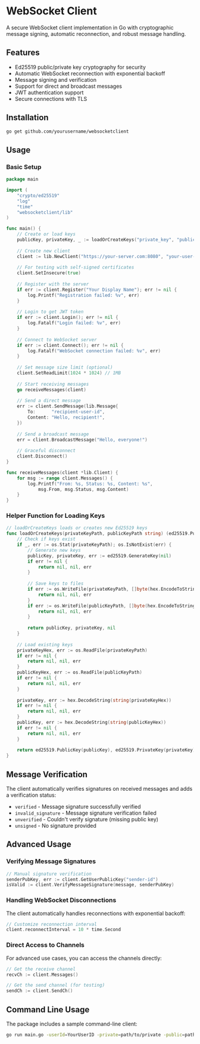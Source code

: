 # WebSocket Client

A secure WebSocket client implementation in Go with cryptographic message signing, automatic reconnection, and robust message handling.

## Features

- Ed25519 public/private key cryptography for security
- Automatic WebSocket reconnection with exponential backoff
- Message signing and verification
- Support for direct and broadcast messages
- JWT authentication support
- Secure connections with TLS

## Installation

```bash
go get github.com/yourusername/websocketclient
```

## Usage

### Basic Setup

```go
package main

import (
    "crypto/ed25519"
    "log"
    "time"
    "websocketclient/lib"
)

func main() {
    // Create or load keys
    publicKey, privateKey, _ := loadOrCreateKeys("private_key", "public_key")
    
    // Create new client
    client := lib.NewClient("https://your-server.com:8080", "your-user-id", privateKey, publicKey)
    
    // For testing with self-signed certificates
    client.SetInsecure(true)
    
    // Register with the server
    if err := client.Register("Your Display Name"); err != nil {
        log.Printf("Registration failed: %v", err)
    }
    
    // Login to get JWT token
    if err := client.Login(); err != nil {
        log.Fatalf("Login failed: %v", err)
    }
    
    // Connect to WebSocket server
    if err := client.Connect(); err != nil {
        log.Fatalf("WebSocket connection failed: %v", err)
    }
    
    // Set message size limit (optional)
    client.SetReadLimit(1024 * 1024) // 1MB
    
    // Start receiving messages
    go receiveMessages(client)
    
    // Send a direct message
    err := client.SendMessage(lib.Message{
        To:      "recipient-user-id",
        Content: "Hello, recipient!",
    })
    
    // Send a broadcast message
    err = client.BroadcastMessage("Hello, everyone!")
    
    // Graceful disconnect
    client.Disconnect()
}

func receiveMessages(client *lib.Client) {
    for msg := range client.Messages() {
        log.Printf("From: %s, Status: %s, Content: %s", 
            msg.From, msg.Status, msg.Content)
    }
}
```

### Helper Function for Loading Keys

```go
// loadOrCreateKeys loads or creates new Ed25519 keys
func loadOrCreateKeys(privateKeyPath, publicKeyPath string) (ed25519.PublicKey, ed25519.PrivateKey, error) {
    // Check if keys exist
    if _, err := os.Stat(privateKeyPath); os.IsNotExist(err) {
        // Generate new keys
        publicKey, privateKey, err := ed25519.GenerateKey(nil)
        if err != nil {
            return nil, nil, err
        }
        
        // Save keys to files
        if err := os.WriteFile(privateKeyPath, []byte(hex.EncodeToString(privateKey)), 0600); err != nil {
            return nil, nil, err
        }
        if err := os.WriteFile(publicKeyPath, []byte(hex.EncodeToString(publicKey)), 0600); err != nil {
            return nil, nil, err
        }
        
        return publicKey, privateKey, nil
    }
    
    // Load existing keys
    privateKeyHex, err := os.ReadFile(privateKeyPath)
    if err != nil {
        return nil, nil, err
    }
    publicKeyHex, err := os.ReadFile(publicKeyPath)
    if err != nil {
        return nil, nil, err
    }
    
    privateKey, err := hex.DecodeString(string(privateKeyHex))
    if err != nil {
        return nil, nil, err
    }
    publicKey, err := hex.DecodeString(string(publicKeyHex))
    if err != nil {
        return nil, nil, err
    }
    
    return ed25519.PublicKey(publicKey), ed25519.PrivateKey(privateKey), nil
}
```

## Message Verification

The client automatically verifies signatures on received messages and adds a verification status:

- `verified` - Message signature successfully verified
- `invalid_signature` - Message signature verification failed
- `unverified` - Couldn't verify signature (missing public key)
- `unsigned` - No signature provided

## Advanced Usage

### Verifying Message Signatures

```go
// Manual signature verification
senderPubKey, err := client.GetUserPublicKey("sender-id")
isValid := client.VerifyMessageSignature(message, senderPubKey)
```

### Handling WebSocket Disconnections

The client automatically handles reconnections with exponential backoff:

```go
// Customize reconnection interval
client.reconnectInterval = 10 * time.Second
```

### Direct Access to Channels

For advanced use cases, you can access the channels directly:

```go
// Get the receive channel
recvCh := client.Messages()

// Get the send channel (for testing)
sendCh := client.SendCh()
```

## Command Line Usage

The package includes a sample command-line client:

```bash
go run main.go -userId=YourUserID -private=path/to/private -public=path/to/public
```
